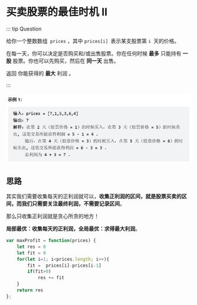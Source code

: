 # 买卖股票的最佳时机 II

::: tip Question

给你一个整数数组` prices` ，其中 `prices[i] `表示某支股票第 `i `天的价格。

在每一天，你可以决定是否购买和/或出售股票。你在任何时候 **最多** 只能持有 **一股** 股票。你也可以先购买，然后在 **同一天** 出售。

返回 你能获得的 **最大** 利润 。

:::

<img src="/images/image-20230617173919571.png" alt="image-20230617173919571" style="zoom: 67%;" />

## 思路

其实我们需要收集每天的正利润就可以，**收集正利润的区间，就是股票买卖的区间，而我们只需要关注最终利润，不需要记录区间**。

那么只收集正利润就是贪心所贪的地方！

**局部最优：收集每天的正利润，全局最优：求得最大利润**。

```js
var maxProfit = function(prices) {
    let res = 0
    let fit = 0
    for(let i=1; i<prices.length; i++){
        fit =  prices[i]-prices[i-1]
        if(fit>0)
            res += fit
    }
    return res
};
```

